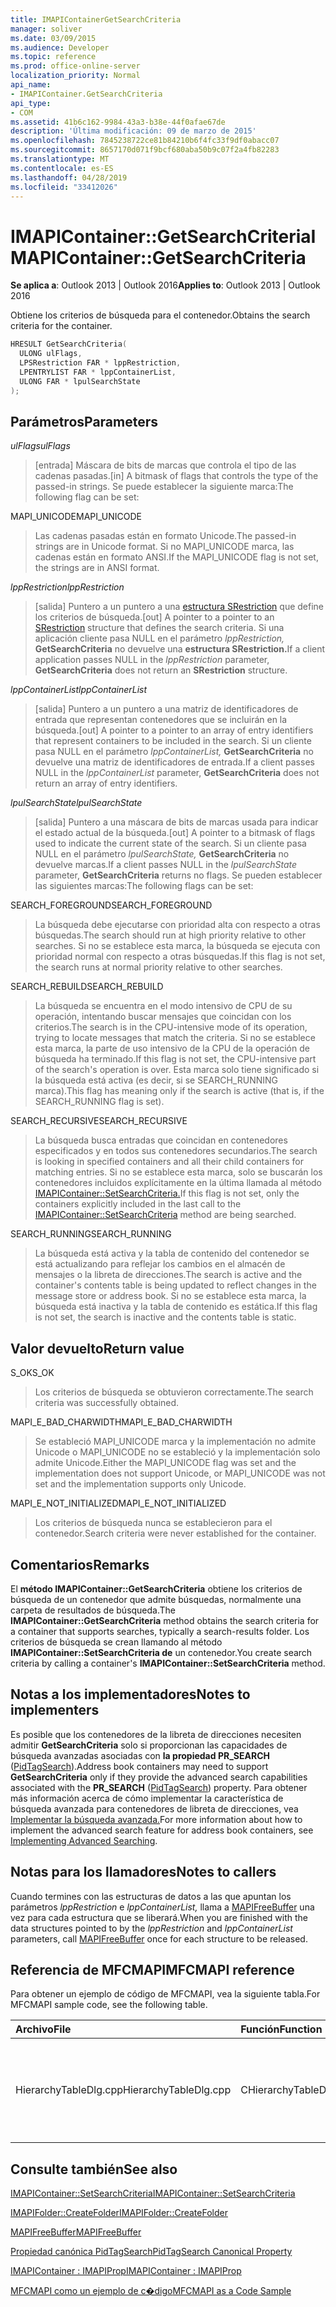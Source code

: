 ```yaml
---
title: IMAPIContainerGetSearchCriteria
manager: soliver
ms.date: 03/09/2015
ms.audience: Developer
ms.topic: reference
ms.prod: office-online-server
localization_priority: Normal
api_name:
- IMAPIContainer.GetSearchCriteria
api_type:
- COM
ms.assetid: 41b6c162-9984-43a3-b38e-44f0afae67de
description: 'Última modificación: 09 de marzo de 2015'
ms.openlocfilehash: 7845238722ce81b84210b6f4fc33f9df0abacc07
ms.sourcegitcommit: 8657170d071f9bcf680aba50b9c07f2a4fb82283
ms.translationtype: MT
ms.contentlocale: es-ES
ms.lasthandoff: 04/28/2019
ms.locfileid: "33412026"
---
```

# <a name="imapicontainergetsearchcriteria"></a><span data-ttu-id="3fdf5-103">IMAPIContainer::GetSearchCriteria</span><span class="sxs-lookup"><span data-stu-id="3fdf5-103">IMAPIContainer::GetSearchCriteria</span></span>

  
  
<span data-ttu-id="3fdf5-104">**Se aplica a**: Outlook 2013 | Outlook 2016</span><span class="sxs-lookup"><span data-stu-id="3fdf5-104">**Applies to**: Outlook 2013 | Outlook 2016</span></span> 
  
<span data-ttu-id="3fdf5-105">Obtiene los criterios de búsqueda para el contenedor.</span><span class="sxs-lookup"><span data-stu-id="3fdf5-105">Obtains the search criteria for the container.</span></span>
  
```cpp
HRESULT GetSearchCriteria(
  ULONG ulFlags,
  LPSRestriction FAR * lppRestriction,
  LPENTRYLIST FAR * lppContainerList,
  ULONG FAR * lpulSearchState
);
```

## <a name="parameters"></a><span data-ttu-id="3fdf5-106">Parámetros</span><span class="sxs-lookup"><span data-stu-id="3fdf5-106">Parameters</span></span>

 <span data-ttu-id="3fdf5-107">_ulFlags_</span><span class="sxs-lookup"><span data-stu-id="3fdf5-107">_ulFlags_</span></span>
  
> <span data-ttu-id="3fdf5-108">[entrada] Máscara de bits de marcas que controla el tipo de las cadenas pasadas.</span><span class="sxs-lookup"><span data-stu-id="3fdf5-108">[in] A bitmask of flags that controls the type of the passed-in strings.</span></span> <span data-ttu-id="3fdf5-109">Se puede establecer la siguiente marca:</span><span class="sxs-lookup"><span data-stu-id="3fdf5-109">The following flag can be set:</span></span>
    
<span data-ttu-id="3fdf5-110">MAPI_UNICODE</span><span class="sxs-lookup"><span data-stu-id="3fdf5-110">MAPI_UNICODE</span></span> 
  
> <span data-ttu-id="3fdf5-111">Las cadenas pasadas están en formato Unicode.</span><span class="sxs-lookup"><span data-stu-id="3fdf5-111">The passed-in strings are in Unicode format.</span></span> <span data-ttu-id="3fdf5-112">Si no MAPI_UNICODE marca, las cadenas están en formato ANSI.</span><span class="sxs-lookup"><span data-stu-id="3fdf5-112">If the MAPI_UNICODE flag is not set, the strings are in ANSI format.</span></span>
    
 <span data-ttu-id="3fdf5-113">_lppRestriction_</span><span class="sxs-lookup"><span data-stu-id="3fdf5-113">_lppRestriction_</span></span>
  
> <span data-ttu-id="3fdf5-114">[salida] Puntero a un puntero a una [estructura SRestriction](srestriction.md) que define los criterios de búsqueda.</span><span class="sxs-lookup"><span data-stu-id="3fdf5-114">[out] A pointer to a pointer to an [SRestriction](srestriction.md) structure that defines the search criteria.</span></span> <span data-ttu-id="3fdf5-115">Si una aplicación cliente pasa NULL en el parámetro _lppRestriction,_ **GetSearchCriteria** no devuelve una **estructura SRestriction.**</span><span class="sxs-lookup"><span data-stu-id="3fdf5-115">If a client application passes NULL in the  _lppRestriction_ parameter, **GetSearchCriteria** does not return an **SRestriction** structure.</span></span> 
    
 <span data-ttu-id="3fdf5-116">_lppContainerList_</span><span class="sxs-lookup"><span data-stu-id="3fdf5-116">_lppContainerList_</span></span>
  
> <span data-ttu-id="3fdf5-117">[salida] Puntero a un puntero a una matriz de identificadores de entrada que representan contenedores que se incluirán en la búsqueda.</span><span class="sxs-lookup"><span data-stu-id="3fdf5-117">[out] A pointer to a pointer to an array of entry identifiers that represent containers to be included in the search.</span></span> <span data-ttu-id="3fdf5-118">Si un cliente pasa NULL en el parámetro  _lppContainerList,_ **GetSearchCriteria** no devuelve una matriz de identificadores de entrada.</span><span class="sxs-lookup"><span data-stu-id="3fdf5-118">If a client passes NULL in the  _lppContainerList_ parameter, **GetSearchCriteria** does not return an array of entry identifiers.</span></span> 
    
 <span data-ttu-id="3fdf5-119">_lpulSearchState_</span><span class="sxs-lookup"><span data-stu-id="3fdf5-119">_lpulSearchState_</span></span>
  
> <span data-ttu-id="3fdf5-120">[salida] Puntero a una máscara de bits de marcas usada para indicar el estado actual de la búsqueda.</span><span class="sxs-lookup"><span data-stu-id="3fdf5-120">[out] A pointer to a bitmask of flags used to indicate the current state of the search.</span></span> <span data-ttu-id="3fdf5-121">Si un cliente pasa NULL en el parámetro  _lpulSearchState,_ **GetSearchCriteria** no devuelve marcas.</span><span class="sxs-lookup"><span data-stu-id="3fdf5-121">If a client passes NULL in the  _lpulSearchState_ parameter, **GetSearchCriteria** returns no flags.</span></span> <span data-ttu-id="3fdf5-122">Se pueden establecer las siguientes marcas:</span><span class="sxs-lookup"><span data-stu-id="3fdf5-122">The following flags can be set:</span></span> 
    
<span data-ttu-id="3fdf5-123">SEARCH_FOREGROUND</span><span class="sxs-lookup"><span data-stu-id="3fdf5-123">SEARCH_FOREGROUND</span></span> 
  
> <span data-ttu-id="3fdf5-124">La búsqueda debe ejecutarse con prioridad alta con respecto a otras búsquedas.</span><span class="sxs-lookup"><span data-stu-id="3fdf5-124">The search should run at high priority relative to other searches.</span></span> <span data-ttu-id="3fdf5-125">Si no se establece esta marca, la búsqueda se ejecuta con prioridad normal con respecto a otras búsquedas.</span><span class="sxs-lookup"><span data-stu-id="3fdf5-125">If this flag is not set, the search runs at normal priority relative to other searches.</span></span>
    
<span data-ttu-id="3fdf5-126">SEARCH_REBUILD</span><span class="sxs-lookup"><span data-stu-id="3fdf5-126">SEARCH_REBUILD</span></span> 
  
> <span data-ttu-id="3fdf5-127">La búsqueda se encuentra en el modo intensivo de CPU de su operación, intentando buscar mensajes que coincidan con los criterios.</span><span class="sxs-lookup"><span data-stu-id="3fdf5-127">The search is in the CPU-intensive mode of its operation, trying to locate messages that match the criteria.</span></span> <span data-ttu-id="3fdf5-128">Si no se establece esta marca, la parte de uso intensivo de la CPU de la operación de búsqueda ha terminado.</span><span class="sxs-lookup"><span data-stu-id="3fdf5-128">If this flag is not set, the CPU-intensive part of the search's operation is over.</span></span> <span data-ttu-id="3fdf5-129">Esta marca solo tiene significado si la búsqueda está activa (es decir, si se SEARCH_RUNNING marca).</span><span class="sxs-lookup"><span data-stu-id="3fdf5-129">This flag has meaning only if the search is active (that is, if the SEARCH_RUNNING flag is set).</span></span>
    
<span data-ttu-id="3fdf5-130">SEARCH_RECURSIVE</span><span class="sxs-lookup"><span data-stu-id="3fdf5-130">SEARCH_RECURSIVE</span></span> 
  
> <span data-ttu-id="3fdf5-131">La búsqueda busca entradas que coincidan en contenedores especificados y en todos sus contenedores secundarios.</span><span class="sxs-lookup"><span data-stu-id="3fdf5-131">The search is looking in specified containers and all their child containers for matching entries.</span></span> <span data-ttu-id="3fdf5-132">Si no se establece esta marca, solo se buscarán los contenedores incluidos explícitamente en la última llamada al método [IMAPIContainer::SetSearchCriteria.](imapicontainer-setsearchcriteria.md)</span><span class="sxs-lookup"><span data-stu-id="3fdf5-132">If this flag is not set, only the containers explicitly included in the last call to the [IMAPIContainer::SetSearchCriteria](imapicontainer-setsearchcriteria.md) method are being searched.</span></span> 
    
<span data-ttu-id="3fdf5-133">SEARCH_RUNNING</span><span class="sxs-lookup"><span data-stu-id="3fdf5-133">SEARCH_RUNNING</span></span> 
  
> <span data-ttu-id="3fdf5-134">La búsqueda está activa y la tabla de contenido del contenedor se está actualizando para reflejar los cambios en el almacén de mensajes o la libreta de direcciones.</span><span class="sxs-lookup"><span data-stu-id="3fdf5-134">The search is active and the container's contents table is being updated to reflect changes in the message store or address book.</span></span> <span data-ttu-id="3fdf5-135">Si no se establece esta marca, la búsqueda está inactiva y la tabla de contenido es estática.</span><span class="sxs-lookup"><span data-stu-id="3fdf5-135">If this flag is not set, the search is inactive and the contents table is static.</span></span>
    
## <a name="return-value"></a><span data-ttu-id="3fdf5-136">Valor devuelto</span><span class="sxs-lookup"><span data-stu-id="3fdf5-136">Return value</span></span>

<span data-ttu-id="3fdf5-137">S_OK</span><span class="sxs-lookup"><span data-stu-id="3fdf5-137">S_OK</span></span> 
  
> <span data-ttu-id="3fdf5-138">Los criterios de búsqueda se obtuvieron correctamente.</span><span class="sxs-lookup"><span data-stu-id="3fdf5-138">The search criteria was successfully obtained.</span></span>
    
<span data-ttu-id="3fdf5-139">MAPI_E_BAD_CHARWIDTH</span><span class="sxs-lookup"><span data-stu-id="3fdf5-139">MAPI_E_BAD_CHARWIDTH</span></span> 
  
> <span data-ttu-id="3fdf5-140">Se estableció MAPI_UNICODE marca y la implementación no admite Unicode o MAPI_UNICODE no se estableció y la implementación solo admite Unicode.</span><span class="sxs-lookup"><span data-stu-id="3fdf5-140">Either the MAPI_UNICODE flag was set and the implementation does not support Unicode, or MAPI_UNICODE was not set and the implementation supports only Unicode.</span></span>
    
<span data-ttu-id="3fdf5-141">MAPI_E_NOT_INITIALIZED</span><span class="sxs-lookup"><span data-stu-id="3fdf5-141">MAPI_E_NOT_INITIALIZED</span></span> 
  
> <span data-ttu-id="3fdf5-142">Los criterios de búsqueda nunca se establecieron para el contenedor.</span><span class="sxs-lookup"><span data-stu-id="3fdf5-142">Search criteria were never established for the container.</span></span>
    
## <a name="remarks"></a><span data-ttu-id="3fdf5-143">Comentarios</span><span class="sxs-lookup"><span data-stu-id="3fdf5-143">Remarks</span></span>

<span data-ttu-id="3fdf5-144">El **método IMAPIContainer::GetSearchCriteria** obtiene los criterios de búsqueda de un contenedor que admite búsquedas, normalmente una carpeta de resultados de búsqueda.</span><span class="sxs-lookup"><span data-stu-id="3fdf5-144">The **IMAPIContainer::GetSearchCriteria** method obtains the search criteria for a container that supports searches, typically a search-results folder.</span></span> <span data-ttu-id="3fdf5-145">Los criterios de búsqueda se crean llamando al método **IMAPIContainer::SetSearchCriteria de** un contenedor.</span><span class="sxs-lookup"><span data-stu-id="3fdf5-145">You create search criteria by calling a container's **IMAPIContainer::SetSearchCriteria** method.</span></span> 
  
## <a name="notes-to-implementers"></a><span data-ttu-id="3fdf5-146">Notas a los implementadores</span><span class="sxs-lookup"><span data-stu-id="3fdf5-146">Notes to implementers</span></span>

<span data-ttu-id="3fdf5-147">Es posible que los contenedores de la libreta de direcciones necesiten admitir **GetSearchCriteria** solo si proporcionan las capacidades de búsqueda avanzadas asociadas con **la propiedad PR_SEARCH** ([PidTagSearch](pidtagsearch-canonical-property.md)).</span><span class="sxs-lookup"><span data-stu-id="3fdf5-147">Address book containers may need to support **GetSearchCriteria** only if they provide the advanced search capabilities associated with the **PR_SEARCH** ([PidTagSearch](pidtagsearch-canonical-property.md)) property.</span></span> <span data-ttu-id="3fdf5-148">Para obtener más información acerca de cómo implementar la característica de búsqueda avanzada para contenedores de libreta de direcciones, vea [Implementar la búsqueda avanzada.](implementing-advanced-searching.md)</span><span class="sxs-lookup"><span data-stu-id="3fdf5-148">For more information about how to implement the advanced search feature for address book containers, see [Implementing Advanced Searching](implementing-advanced-searching.md).</span></span>
  
## <a name="notes-to-callers"></a><span data-ttu-id="3fdf5-149">Notas para los llamadores</span><span class="sxs-lookup"><span data-stu-id="3fdf5-149">Notes to callers</span></span>

<span data-ttu-id="3fdf5-150">Cuando termines con las estructuras de datos a las que apuntan los parámetros  _lppRestriction_ e  _lppContainerList,_ llama a [MAPIFreeBuffer](mapifreebuffer.md) una vez para cada estructura que se liberará.</span><span class="sxs-lookup"><span data-stu-id="3fdf5-150">When you are finished with the data structures pointed to by the  _lppRestriction_ and  _lppContainerList_ parameters, call [MAPIFreeBuffer](mapifreebuffer.md) once for each structure to be released.</span></span> 
  
## <a name="mfcmapi-reference"></a><span data-ttu-id="3fdf5-151">Referencia de MFCMAPI</span><span class="sxs-lookup"><span data-stu-id="3fdf5-151">MFCMAPI reference</span></span>

<span data-ttu-id="3fdf5-152">Para obtener un ejemplo de código de MFCMAPI, vea la siguiente tabla.</span><span class="sxs-lookup"><span data-stu-id="3fdf5-152">For MFCMAPI sample code, see the following table.</span></span>
  
|<span data-ttu-id="3fdf5-153">**Archivo**</span><span class="sxs-lookup"><span data-stu-id="3fdf5-153">**File**</span></span>|<span data-ttu-id="3fdf5-154">**Función**</span><span class="sxs-lookup"><span data-stu-id="3fdf5-154">**Function**</span></span>|<span data-ttu-id="3fdf5-155">**Comentario**</span><span class="sxs-lookup"><span data-stu-id="3fdf5-155">**Comment**</span></span>|
|:-----|:-----|:-----|
|<span data-ttu-id="3fdf5-156">HierarchyTableDlg.cpp</span><span class="sxs-lookup"><span data-stu-id="3fdf5-156">HierarchyTableDlg.cpp</span></span>  <br/> |<span data-ttu-id="3fdf5-157">CHierarchyTableDlg::OnEditSearchCriteria</span><span class="sxs-lookup"><span data-stu-id="3fdf5-157">CHierarchyTableDlg::OnEditSearchCriteria</span></span>  <br/> |<span data-ttu-id="3fdf5-158">MFCMAPI usa el **método IMAPIContainer::GetSearchCriteria** para obtener criterios de búsqueda de una carpeta para mostrar.</span><span class="sxs-lookup"><span data-stu-id="3fdf5-158">MFCMAPI uses the **IMAPIContainer::GetSearchCriteria** method to obtain search criteria from a folder to display.</span></span>  <br/> |
   
## <a name="see-also"></a><span data-ttu-id="3fdf5-159">Consulte también</span><span class="sxs-lookup"><span data-stu-id="3fdf5-159">See also</span></span>



[<span data-ttu-id="3fdf5-160">IMAPIContainer::SetSearchCriteria</span><span class="sxs-lookup"><span data-stu-id="3fdf5-160">IMAPIContainer::SetSearchCriteria</span></span>](imapicontainer-setsearchcriteria.md)
  
[<span data-ttu-id="3fdf5-161">IMAPIFolder::CreateFolder</span><span class="sxs-lookup"><span data-stu-id="3fdf5-161">IMAPIFolder::CreateFolder</span></span>](imapifolder-createfolder.md)
  
[<span data-ttu-id="3fdf5-162">MAPIFreeBuffer</span><span class="sxs-lookup"><span data-stu-id="3fdf5-162">MAPIFreeBuffer</span></span>](mapifreebuffer.md)
  
[<span data-ttu-id="3fdf5-163">Propiedad canónica PidTagSearch</span><span class="sxs-lookup"><span data-stu-id="3fdf5-163">PidTagSearch Canonical Property</span></span>](pidtagsearch-canonical-property.md)
  
[<span data-ttu-id="3fdf5-164">IMAPIContainer : IMAPIProp</span><span class="sxs-lookup"><span data-stu-id="3fdf5-164">IMAPIContainer : IMAPIProp</span></span>](imapicontainerimapiprop.md)


[<span data-ttu-id="3fdf5-165">MFCMAPI como un ejemplo de c�digo</span><span class="sxs-lookup"><span data-stu-id="3fdf5-165">MFCMAPI as a Code Sample</span></span>](mfcmapi-as-a-code-sample.md)

